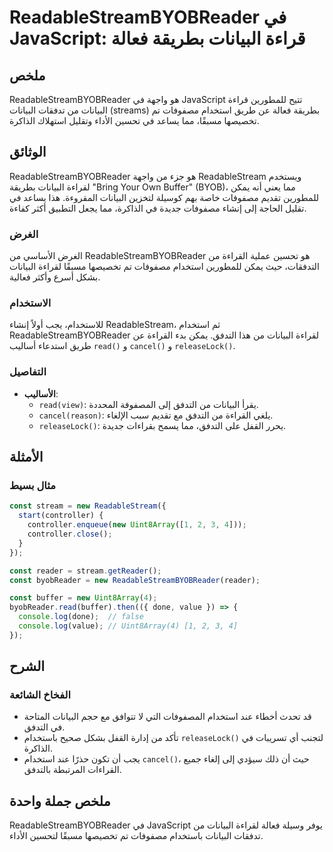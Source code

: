 <!--
Meta Description: # ReadableStreamBYOBReader في JavaScript: قراءة البيانات بطريقة فعالة ## ملخص ReadableStreamBYOBReader هو واجهة في JavaScript تتيح للمطورين قراءة البي...
Meta Keywords: البيانات, readablestreambyobreader, استخدام, مصفوفات, التدفق
-->

# ReadableStreamBYOBReader في JavaScript: قراءة البيانات بطريقة فعالة

## ملخص
ReadableStreamBYOBReader هو واجهة في JavaScript تتيح للمطورين قراءة البيانات من تدفقات البيانات (streams) بطريقة فعالة عن طريق استخدام مصفوفات تم تخصيصها مسبقًا، مما يساعد في تحسين الأداء وتقليل استهلاك الذاكرة.

## الوثائق
ReadableStreamBYOBReader هو جزء من واجهة ReadableStream ويستخدم لقراءة البيانات بطريقة "Bring Your Own Buffer" (BYOB)، مما يعني أنه يمكن للمطورين تقديم مصفوفات خاصة بهم كوسيلة لتخزين البيانات المقروءة. هذا يساعد في تقليل الحاجة إلى إنشاء مصفوفات جديدة في الذاكرة، مما يجعل التطبيق أكثر كفاءة.

### الغرض
الغرض الأساسي من ReadableStreamBYOBReader هو تحسين عملية القراءة من التدفقات، حيث يمكن للمطورين استخدام مصفوفات تم تخصيصها مسبقًا لقراءة البيانات بشكل أسرع وأكثر فعالية.

### الاستخدام
للاستخدام، يجب أولاً إنشاء ReadableStream، ثم استخدام ReadableStreamBYOBReader لقراءة البيانات من هذا التدفق. يمكن بدء القراءة عن طريق استدعاء أساليب `read()` و `cancel()` و `releaseLock()`.

### التفاصيل
- **الأساليب**:
  - `read(view)`: يقرأ البيانات من التدفق إلى المصفوفة المحددة.
  - `cancel(reason)`: يلغي القراءة من التدفق مع تقديم سبب الإلغاء.
  - `releaseLock()`: يحرر القفل على التدفق، مما يسمح بقراءات جديدة.

## الأمثلة

### مثال بسيط
```javascript
const stream = new ReadableStream({
  start(controller) {
    controller.enqueue(new Uint8Array([1, 2, 3, 4]));
    controller.close();
  }
});

const reader = stream.getReader();
const byobReader = new ReadableStreamBYOBReader(reader);

const buffer = new Uint8Array(4);
byobReader.read(buffer).then(({ done, value }) => {
  console.log(done);  // false
  console.log(value); // Uint8Array(4) [1, 2, 3, 4]
});
```

## الشرح
### الفخاخ الشائعة
- قد تحدث أخطاء عند استخدام المصفوفات التي لا تتوافق مع حجم البيانات المتاحة في التدفق.
- تأكد من إدارة القفل بشكل صحيح باستخدام `releaseLock()` لتجنب أي تسريبات في الذاكرة.
- يجب أن تكون حذرًا عند استخدام `cancel()`، حيث أن ذلك سيؤدي إلى إلغاء جميع القراءات المرتبطة بالتدفق.

## ملخص جملة واحدة
ReadableStreamBYOBReader في JavaScript يوفر وسيلة فعالة لقراءة البيانات من تدفقات البيانات باستخدام مصفوفات تم تخصيصها مسبقًا لتحسين الأداء.